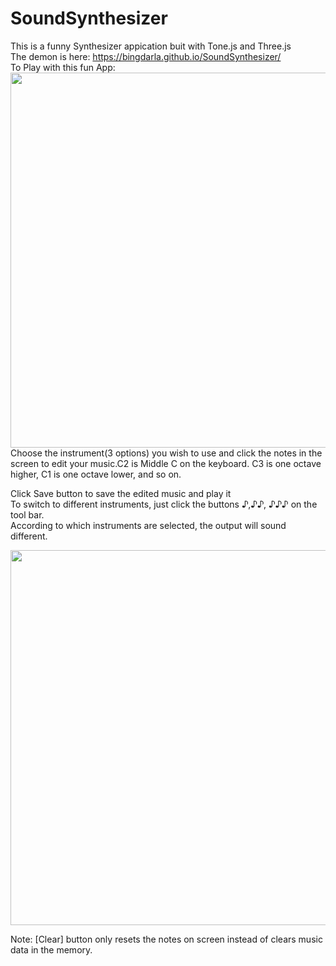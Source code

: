 # SoundSynthesizer

This is a funny Synthesizer appication buit with Tone.js and Three.js <br>
The demon is here: https://bingdarla.github.io/SoundSynthesizer/<br>
To Play with this fun App:<br>
<img src="https://res.cloudinary.com/dc5fpkcwj/image/upload/e_loop/v1518665084/Demo1_pjxdhf.gif" width="600px"><br>
Choose the instrument(3 options) you wish to use and click the notes in the screen to edit your music.C2 is Middle C on the keyboard. C3 is one octave higher, C1 is one octave lower, and so on.<br>
     
Click Save button to save the edited music and play it<br>
To switch to different instruments, just click the  buttons ♪,♪♪, ♪♪♪ on the tool bar.<br>
According to which instruments are selected, the output will sound different. <br>

<img src="https://res.cloudinary.com/dc5fpkcwj/image/upload/e_loop/v1518665206/Demo2_cspymu.gif" width="600px">





Note: [Clear] button only resets the notes on screen instead of clears music data in the memory.
